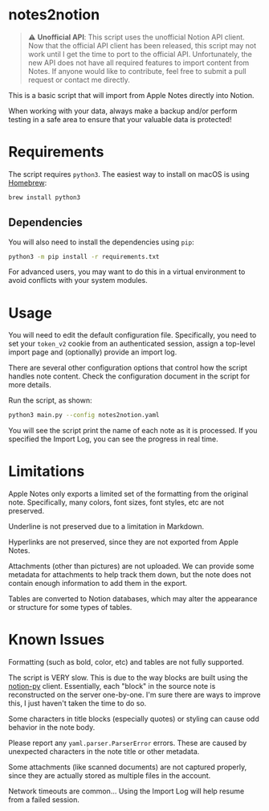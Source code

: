 # notes2notion

> :warning: **Unofficial API**: This script uses the unofficial Notion API client.
Now that the official API client has been released, this script may not work until I
get the time to port to the official API.  Unfortunately, the new API does not have
all required features to import content from Notes.  If anyone would like to contribute,
feel free to submit a pull request or contact me directly.

This is a basic script that will import from Apple Notes directly into Notion.

When working with your data, always make a backup and/or perform testing in a safe area
to ensure that your valuable data is protected!

# Requirements

The script requires `python3`.  The easiest way to install on macOS is using
[Homebrew](https://brew.sh):

```bash
brew install python3
```

## Dependencies

You will also need to install the dependencies using `pip`:

```bash
python3 -m pip install -r requirements.txt
```

For advanced users, you may want to do this in a virtual environment to avoid
conflicts with your system modules.

# Usage

You will need to edit the default configuration file.  Specifically, you need to set
your `token_v2` cookie from an authenticated session, assign a top-level import page
and (optionally) provide an import log.

There are several other configuration options that control how the script handles note
content.  Check the configuration document in the script for more details.

Run the script, as shown:

```bash
python3 main.py --config notes2notion.yaml
```

You will see the script print the name of each note as it is processed.  If you
specified the Import Log, you can see the progress in real time.

# Limitations

Apple Notes only exports a limited set of the formatting from the original note.
Specifically, many colors, font sizes, font styles, etc are not preserved.

Underline is not preserved due to a limitation in Markdown.

Hyperlinks are not preserved, since they are not exported from Apple Notes.

Attachments (other than pictures) are not uploaded.  We can provide some metadata for
attachments to help track them down, but the note does not contain enough information
to add them in the export.

Tables are converted to Notion databases, which may alter the appearance or structure
for some types of tables.

# Known Issues

Formatting (such as bold, color, etc) and tables are not fully supported.

The script is VERY slow.  This is due to the way blocks are built using the
[notion-py](https://github.com/jamalex/notion-py) client.  Essentially, each "block"
in the source note is reconstructed on the server one-by-one.  I'm sure there are ways
to improve this, I just haven't taken the time to do so.

Some characters in title blocks (especially quotes) or styling can cause odd behavior
in the note body.

Please report any `yaml.parser.ParserError` errors.  These are caused by unexpected
characters in the note title or other metadata.

Some attachments (like scanned documents) are not captured properly, since they are
actually stored as multiple files in the account.

Network timeouts are common...  Using the Import Log will help resume from a failed
session.
